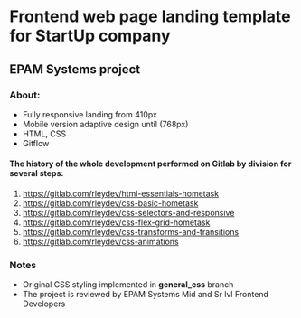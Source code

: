 # Frontend web page landing template for StartUp company

## EPAM Systems project

### About:

- Fully responsive landing from 410px
- Mobile version adaptive design until (768px)
- HTML, CSS
- Gitflow

#### The history of the whole development performed on Gitlab by division for several steps:
1) https://gitlab.com/rleydev/html-essentials-hometask
2) https://gitlab.com/rleydev/css-basic-hometask
3) https://gitlab.com/rleydev/css-selectors-and-responsive
4) https://gitlab.com/rleydev/css-flex-grid-hometask
5) https://gitlab.com/rleydev/css-transforms-and-transitions
6) https://gitlab.com/rleydev/css-animations

### Notes
- Original CSS styling implemented in **general_css** branch
- The project is reviewed by EPAM Systems Mid and Sr lvl Frontend Developers
